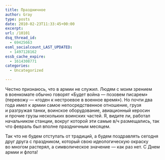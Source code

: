 ```yaml
---
title: Праздничное
author: Gray
type: posts
date: 2010-02-23T11:33:45+00:00
excerpt:
url: /10101
dsq_thread_id:
  - 69425663
esml_socialcount_LAST_UPDATED:
  - 1497128162
essb_cache_expire:
  - 1614308771
categories:
  - Uncategorized

---
```








Честно признаюсь, что в&nbsp;армии не&nbsp;служил. Людям с&nbsp;моим зрением в&nbsp;военкомате обычно говорят &laquo;Будет война&nbsp;&mdash; позовем писарем&raquo; (перевожу&nbsp;&mdash; &laquo;годен к&nbsp;нестроевое в&nbsp;военное время&raquo;). Но&nbsp;почти два года имел к&nbsp;армии самое непосредственное отношение, грузя и&nbsp;разгружая танки, воинское оборудование, авиационный керосин и&nbsp;прочие грузы нескольких воинских частей. Я, видите&nbsp;ли, работал начальником станции, вокруг которой эти самые <nobr>в/ч</nobr>&nbsp;размещались, так что февраль был вполне праздничным месяцем.

Так что не&nbsp;будем отступать от&nbsp;традиций, а&nbsp;будем поздравлять сегодня друг друга с&nbsp;праздником, который свою идеологическую окраску во&nbsp;многом растерял, а&nbsp;символическое значение&nbsp;&mdash; как раз нет. С&nbsp;Днем армии и&nbsp;флота!